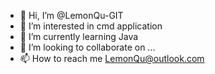 - 👋 Hi, I’m @LemonQu-GIT
- 👀 I’m interested in cmd application
- 🌱 I’m currently learning Java
- 💞️ I’m looking to collaborate on ...
- 📫 How to reach me LemonQu@outlook.com

<!---
LemonQu-GIT/LemonQu-GIT is a ✨ special ✨ repository because its `README.md` (this file) appears on your GitHub profile.
You can click the Preview link to take a look at your changes.
--->
